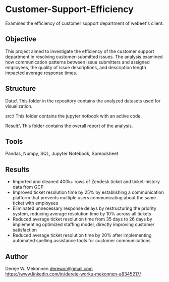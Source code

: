 # Customer-Support-Efficiency
Examines the efficiency of customer support department of webeet's client.

## Objective
This project aimed to investigate the efficiency of the customer support department in resolving customer-submitted issues. The analysis examined how communication patterns between issue submitters and assigned employees, the quality of issue descriptions, and description length impacted average response times.

## Structure
Data:\ This folder in the repository contains the analyzed datasets used for visualization.

src:\ This folder contains the jupyter notbook with an active code.

Result:\ This folder contains the overall report of the analysis.

## Tools
Pandas, Numpy, SQL, Jupyter Notebook, Spreadsheet

## Results
- Imported and cleaned 400k+ rows of Zendesk ticket and ticket-history data from GCP
- Improved ticket resolution time by 25% by establishing a communication platform that prevents multiple users communicating about the same ticket with employees
- Eliminated unnecessary response delays by restructuring the priority system, reducing average resolution time by 10% across all tickets
- Reduced average ticket resolution time from 35 days to 26 days by implementing optimized staffing model, directly improving customer satisfaction
- Reduced average ticket resolution time by 20% after implementing automated spelling assistance tools for customer communications

## Author
Dereje W. Mekonnen
derewor@gmail.com
https://www.linkedin.com/in/dereje-worku-mekonnen-a8345217/
